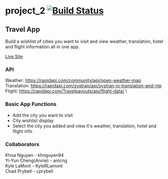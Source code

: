 # project_2 [![Build Status](https://travis-ci.com/khnguyen94/project_2.svg?branch=master)](https://travis-ci.com/khnguyen94/project_2)


## Travel App
Build a wishlist of cities you want to visit and view weather, translation, hotel and flight information all in one app.

[Live Site](https://project2kkca.herokuapp.com/)

### API
Weather: https://rapidapi.com/community/api/open-weather-map \
Translation: https://rapidapi.com/systran/api/systran-io-translation-and-nlp \
Flight: https://rapidapi.com/Travelpayouts/api/flight-data/ \

### Basic App Functions
* Add the city you want to visit
* City wishlist display
* Select the city you added and view it's weather, translation, hotel and flight info

### Collaborators
Khoa Nguyen - khnguyen94 \
Yi-Yun Cheng(Annie) - anicng \
Kyle LaMont - KyleRLamont \
Chad Prybell - cprybell

